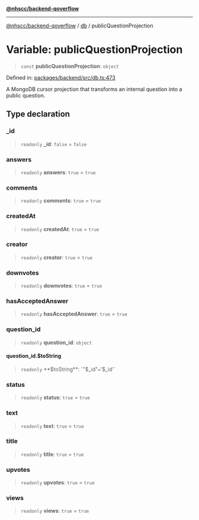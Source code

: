 [**@nhscc/backend-qoverflow**](../../README.md)

***

[@nhscc/backend-qoverflow](../../README.md) / [db](../README.md) / publicQuestionProjection

# Variable: publicQuestionProjection

> `const` **publicQuestionProjection**: `object`

Defined in: [packages/backend/src/db.ts:473](https://github.com/nhscc/qoverflow.api.hscc.bdpa.org/blob/7f72ded3e1b4a649a6466e0d002164176291fadc/packages/backend/src/db.ts#L473)

A MongoDB cursor projection that transforms an internal question into a
public question.

## Type declaration

### \_id

> `readonly` **\_id**: `false` = `false`

### answers

> `readonly` **answers**: `true` = `true`

### comments

> `readonly` **comments**: `true` = `true`

### createdAt

> `readonly` **createdAt**: `true` = `true`

### creator

> `readonly` **creator**: `true` = `true`

### downvotes

> `readonly` **downvotes**: `true` = `true`

### hasAcceptedAnswer

> `readonly` **hasAcceptedAnswer**: `true` = `true`

### question\_id

> `readonly` **question\_id**: `object`

#### question\_id.$toString

> `readonly` **$toString**: `"$_id"` = `'$_id'`

### status

> `readonly` **status**: `true` = `true`

### text

> `readonly` **text**: `true` = `true`

### title

> `readonly` **title**: `true` = `true`

### upvotes

> `readonly` **upvotes**: `true` = `true`

### views

> `readonly` **views**: `true` = `true`
